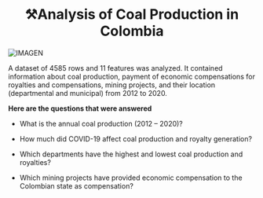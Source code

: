# <center>⚒Analysis of Coal Production in Colombia</center>

![IMAGEN](https://catercoq.com/wp-content/uploads/2019/07/articulo-1.png)

A dataset of 4585 rows and 11 features was analyzed. It contained information about coal production, payment of economic compensations for royalties and compensations, mining projects, and their location (departmental and municipal) from 2012 to 2020.

**Here are the questions that were answered**

* What is the annual coal production (2012 – 2020)?

* How much did COVID-19 affect coal production and royalty generation?

* Which departments have the highest and lowest coal production and royalties?

* Which mining projects have provided economic compensation to the Colombian state as compensation?

